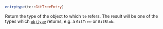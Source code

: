 ```julia
entrytype(te::GitTreeEntry)
```

Return the type of the object to which `te` refers. The result will be one of the types which [`objtype`](@ref) returns, e.g. a `GitTree` or `GitBlob`.
